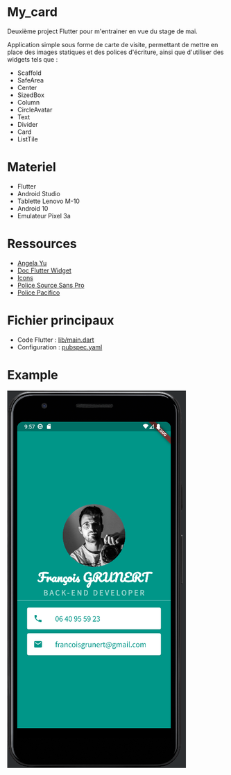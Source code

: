 # My_card

Deuxième project Flutter pour m'entrainer en vue du stage de mai.

Application simple sous forme de carte de visite, permettant de mettre en place des images statiques et des polices d'écriture, ainsi que d'utiliser des widgets tels que :
- Scaffold
- SafeArea
- Center
- SizedBox
- Column
- CircleAvatar
- Text
- Divider
- Card
- ListTile

# Materiel

- Flutter
- Android Studio
- Tablette Lenovo M-10
- Android 10
- Emulateur Pixel 3a

# Ressources

- [Angela Yu](https://www.udemy.com/course/flutter-bootcamp-with-dart/)
- [Doc Flutter Widget](https://docs.flutter.dev/ui/widgets)
- [Icons](https://fonts.google.com/icons)
- [Police Source Sans Pro](https://fonts.google.com/specimen/Source+Sans+Pro?query=Source+)
- [Police Pacifico](https://fonts.google.com/specimen/Pacifico?query=Pacifico)

# Fichier principaux

- Code Flutter : [lib/main.dart](lib/main.dart)
- Configuration : [pubspec.yaml](pubspec.yaml)

# Example

![my_card](images/my_card.png)
